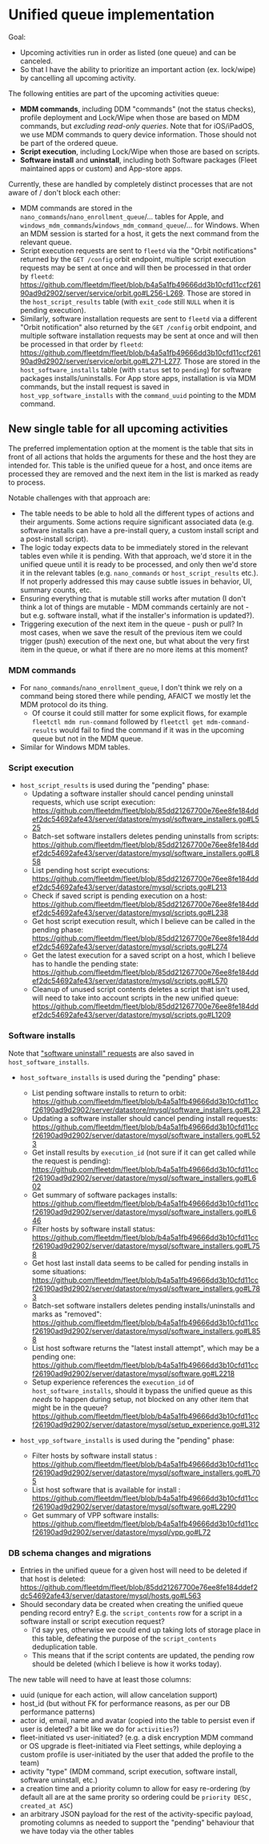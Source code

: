# Unified queue implementation

Goal:
- Upcoming activities run in order as listed (one queue) and can be canceled.
- So that I have the ability to prioritize an important action (ex. lock/wipe) by cancelling all upcoming activity.

The following entities are part of the upcoming activities queue:
- **MDM commands**, including DDM "commands" (not the status checks), profile deployment and Lock/Wipe when those are based on MDM commands, but _excluding read-only queries_. Note that for iOS/iPadOS, we use MDM commands to query device information. Those should not be part of the ordered queue.
- **Script execution**, including Lock/Wipe when those are based on scripts.
- **Software install** and **uninstall**, including both Software packages (Fleet maintained apps or custom) and App-store apps.

Currently, these are handled by completely distinct processes that are not aware of / don't block each other:
- MDM commands are stored in the `nano_commands`/`nano_enrollment_queue`/... tables for Apple, and `windows_mdm_commands`/`windows_mdm_command_queue`/... for Windows. When an MDM session is started for a host, it gets the next command from the relevant queue.
- Script execution requests are sent to `fleetd` via the "Orbit notifications" returned by the `GET /config` orbit endpoint, multiple script execution requests may be sent at once and will then be processed in that order by `fleetd`: https://github.com/fleetdm/fleet/blob/b4a5a1fb49666dd3b10cfd11ccf26190ad9d2902/server/service/orbit.go#L256-L269. Those are stored in the `host_script_results` table (with `exit_code` still `NULL` when it is pending execution).
- Similarly, software installation requests are sent to `fleetd` via a different "Orbit notification" also returned by the `GET /config` orbit endpoint, and multiple software installation requests may be sent at once and will then be processed in that order by `fleetd`: https://github.com/fleetdm/fleet/blob/b4a5a1fb49666dd3b10cfd11ccf26190ad9d2902/server/service/orbit.go#L271-L277. Those are stored in the `host_software_installs` table (with `status` set to `pending`) for software packages installs/uninstalls. For App store apps, installation is via MDM commands, but the install request is saved in `host_vpp_software_installs` with the `command_uuid` pointing to the MDM command.

## New single table for all upcoming activities

The preferred implementation option at the moment is the table that sits in front of all actions that holds the arguments for these and the host they are intended for. This table is the unified queue for a host, and once items are processed they are removed and the next item in the list is marked as ready to process.

Notable challenges with that approach are:
- The table needs to be able to hold all the different types of actions and their arguments. Some actions require significant associated data (e.g. software installs can have a pre-install query, a custom install script and a post-install script).
- The logic today expects data to be immediately stored in the relevant tables even while it is pending. With that approach, we'd store it in the unified queue until it is ready to be processed, and only then we'd store it in the relevant tables (e.g. `nano_commands` or `host_script_results` etc.). If not properly addressed this may cause subtle issues in behavior, UI, summary counts, etc.
- Ensuring everything that is mutable still works after mutation (I don't think a lot of things are mutable - MDM commands certainly are not - but e.g. software install, what if the installer's information is updated?).
- Triggering execution of the next item in the queue - push or pull? In most cases, when we save the result of the previous item we could trigger (push) execution of the next one, but what about the very first item in the queue, or what if there are no more items at this moment?

### MDM commands

- For `nano_commands`/`nano_enrollment_queue`, I don't think we rely on a command being stored there while pending, AFAICT we mostly let the MDM protocol do its thing.
	* Of course it could still matter for some explicit flows, for example `fleetctl mdm run-command` followed by `fleetctl get mdm-command-results` would fail to find the command if it was in the upcoming queue but not in the MDM queue.
- Similar for Windows MDM tables.

### Script execution

- `host_script_results` is used during the "pending" phase:
	* Updating a software installer should cancel pending uninstall requests, which use script execution: https://github.com/fleetdm/fleet/blob/85dd21267700e76ee8fe184ddef2dc54692afe43/server/datastore/mysql/software_installers.go#L525
	* Batch-set software installers deletes pending uninstalls from scripts: https://github.com/fleetdm/fleet/blob/85dd21267700e76ee8fe184ddef2dc54692afe43/server/datastore/mysql/software_installers.go#L858
	* List pending host script executions: https://github.com/fleetdm/fleet/blob/85dd21267700e76ee8fe184ddef2dc54692afe43/server/datastore/mysql/scripts.go#L213
	* Check if saved script is pending execution on a host: https://github.com/fleetdm/fleet/blob/85dd21267700e76ee8fe184ddef2dc54692afe43/server/datastore/mysql/scripts.go#L238
	* Get host script execution result, which I believe can be called in the pending phase: https://github.com/fleetdm/fleet/blob/85dd21267700e76ee8fe184ddef2dc54692afe43/server/datastore/mysql/scripts.go#L274
	* Get the latest execution for a saved script on a host, which I believe has to handle the pending state: https://github.com/fleetdm/fleet/blob/85dd21267700e76ee8fe184ddef2dc54692afe43/server/datastore/mysql/scripts.go#L570
	* Cleanup of unused script contents deletes a script that isn't used, will need to take into account scripts in the new unified queue: https://github.com/fleetdm/fleet/blob/85dd21267700e76ee8fe184ddef2dc54692afe43/server/datastore/mysql/scripts.go#L1209

### Software installs

Note that ["software uninstall" requests](https://github.com/fleetdm/fleet/blob/b4a5a1fb49666dd3b10cfd11ccf26190ad9d2902/server/datastore/mysql/software_installers.go#L550) are also saved in `host_software_installs`.

- `host_software_installs` is used during the "pending" phase:
	* List pending software installs to return to orbit: https://github.com/fleetdm/fleet/blob/b4a5a1fb49666dd3b10cfd11ccf26190ad9d2902/server/datastore/mysql/software_installers.go#L23
	* Updating a software installer should cancel pending install requests: https://github.com/fleetdm/fleet/blob/b4a5a1fb49666dd3b10cfd11ccf26190ad9d2902/server/datastore/mysql/software_installers.go#L523
	* Get install results by `execution_id` (not sure if it can get called while the request is pending): https://github.com/fleetdm/fleet/blob/b4a5a1fb49666dd3b10cfd11ccf26190ad9d2902/server/datastore/mysql/software_installers.go#L602
	* Get summary of software packages installs: https://github.com/fleetdm/fleet/blob/b4a5a1fb49666dd3b10cfd11ccf26190ad9d2902/server/datastore/mysql/software_installers.go#L646
	* Filter hosts by software install status: https://github.com/fleetdm/fleet/blob/b4a5a1fb49666dd3b10cfd11ccf26190ad9d2902/server/datastore/mysql/software_installers.go#L758
	* Get host last install data seems to be called for pending installs in some situations: https://github.com/fleetdm/fleet/blob/b4a5a1fb49666dd3b10cfd11ccf26190ad9d2902/server/datastore/mysql/software_installers.go#L783
	* Batch-set software installers deletes pending installs/uninstalls and marks as "removed": https://github.com/fleetdm/fleet/blob/b4a5a1fb49666dd3b10cfd11ccf26190ad9d2902/server/datastore/mysql/software_installers.go#L858
	* List host software returns the "latest install attempt", which may be a pending one: https://github.com/fleetdm/fleet/blob/b4a5a1fb49666dd3b10cfd11ccf26190ad9d2902/server/datastore/mysql/software.go#L2218
	* Setup experience references the `execution_id` of `host_software_installs`, should it bypass the unified queue as this _needs_ to happen during setup, not blocked on any other item that might be in the queue? https://github.com/fleetdm/fleet/blob/b4a5a1fb49666dd3b10cfd11ccf26190ad9d2902/server/datastore/mysql/setup_experience.go#L312

- `host_vpp_software_installs` is used during the "pending" phase:
	* Filter hosts by software install status : https://github.com/fleetdm/fleet/blob/b4a5a1fb49666dd3b10cfd11ccf26190ad9d2902/server/datastore/mysql/software_installers.go#L705
	* List host software that is available for install : https://github.com/fleetdm/fleet/blob/b4a5a1fb49666dd3b10cfd11ccf26190ad9d2902/server/datastore/mysql/software.go#L2290
	* Get summary of VPP software installs: https://github.com/fleetdm/fleet/blob/b4a5a1fb49666dd3b10cfd11ccf26190ad9d2902/server/datastore/mysql/vpp.go#L72

### DB schema changes and migrations

- Entries in the unified queue for a given host will need to be deleted if that host is deleted: https://github.com/fleetdm/fleet/blob/85dd21267700e76ee8fe184ddef2dc54692afe43/server/datastore/mysql/hosts.go#L563
- Should secondary data be created when creating the unified queue pending record entry? E.g. the `script_contents` row for a script in a software install or script execution request? 
	* I'd say yes, otherwise we could end up taking lots of storage place in this table, defeating the purpose of the `script_contents` deduplication table.
	* This means that if the script contents are updated, the pending row should be deleted (which I believe is how it works today).

The new table will need to have at least those columns:
- uuid (unique for each action, will allow cancelation support)
- host_id (but without FK for performance reasons, as per our DB performance patterns)
- actor id, email, name and avatar (copied into the table to persist even if user is deleted? a bit like we do for `activities`?)
- fleet-initiated vs user-initiated? (e.g. a disk encryption MDM command or OS upgrade is fleet-initiated via Fleet settings, while deploying a custom profile is user-initiated by the user that added the profile to the team)
- activity "type" (MDM command, script execution, software install, software uninstall, etc.)
- a creation time and a priority column to allow for easy re-ordering (by default all are at the same prority so ordering could be `priority DESC, created_at ASC`)
- an arbitrary JSON payload for the rest of the activity-specific payload, promoting columns as needed to support the "pending" behaviour that we have today via the other tables

